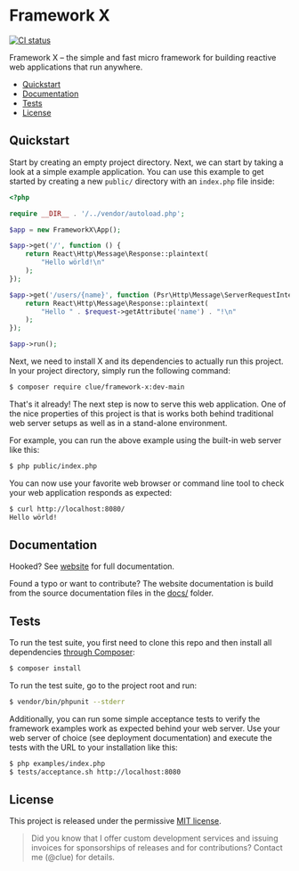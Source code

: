 # Framework X

[![CI status](https://github.com/clue-access/framework-x/workflows/CI/badge.svg)](https://github.com/clue-access/framework-x/actions)

Framework X – the simple and fast micro framework for building reactive web applications that run anywhere.

* [Quickstart](#quickstart)
* [Documentation](#documentation)
* [Tests](#tests)
* [License](#license)

## Quickstart

Start by creating an empty project directory.
Next, we can start by taking a look at a simple example application.
You can use this example to get started by creating a new `public/` directory with
an `index.php` file inside:

```php
<?php

require __DIR__ . '/../vendor/autoload.php';

$app = new FrameworkX\App();

$app->get('/', function () {
    return React\Http\Message\Response::plaintext(
        "Hello wörld!\n"
    );
});

$app->get('/users/{name}', function (Psr\Http\Message\ServerRequestInterface $request) {
    return React\Http\Message\Response::plaintext(
        "Hello " . $request->getAttribute('name') . "!\n"
    );
});

$app->run();
```

Next, we need to install X and its dependencies to actually run this project.
In your project directory, simply run the following command:

```bash
$ composer require clue/framework-x:dev-main
```

That's it already! The next step is now to serve this web application.
One of the nice properties of this project is that is works both behind
traditional web server setups as well as in a stand-alone environment.

For example, you can run the above example using the built-in web server like
this:

```bash
$ php public/index.php
```

You can now use your favorite web browser or command line tool to check your web
application responds as expected:

```bash
$ curl http://localhost:8080/
Hello wörld!
```

## Documentation

Hooked?
See [website](https://framework-x.org/) for full documentation.

Found a typo or want to contribute?
The website documentation is build from the source documentation files in
the [docs/](docs/) folder.

## Tests

To run the test suite, you first need to clone this repo and then install all
dependencies [through Composer](https://getcomposer.org/):

```bash
$ composer install
```

To run the test suite, go to the project root and run:

```bash
$ vendor/bin/phpunit --stderr
```

Additionally, you can run some simple acceptance tests to verify the framework
examples work as expected behind your web server. Use your web server of choice
(see deployment documentation) and execute the tests with the URL to your
installation like this:

```bash
$ php examples/index.php
$ tests/acceptance.sh http://localhost:8080
```

## License

This project is released under the permissive [MIT license](LICENSE).

> Did you know that I offer custom development services and issuing invoices for
  sponsorships of releases and for contributions? Contact me (@clue) for details.
